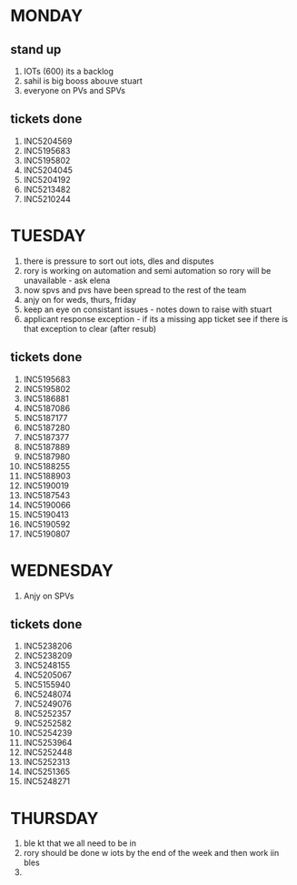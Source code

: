 # MONDAY 
## stand up 
1. IOTs (600) its a backlog
2. sahil is big booss abouve stuart
3. everyone on PVs and SPVs

## tickets done
1. INC5204569
2. INC5195683
3. INC5195802
4. INC5204045
5. INC5204192
6. INC5213482
7. INC5210244

# TUESDAY 
1. there is pressure to sort out iots, dles and disputes
2. rory is working on automation and semi automation so rory will be unavailable - ask elena 
3. now spvs and pvs have been spread to the rest of the team 
4. anjy on for weds, thurs, friday
5. keep an eye on consistant issues - notes down to raise with stuart
6. applicant response exception - if its a missing app ticket see if there is that exception to clear (after resub) 

## tickets done 
1. INC5195683
2. INC5195802
3. INC5186881
4. INC5187086
5. INC5187177
6. INC5187280
7. INC5187377
8. INC5187889
9. INC5187980
10. INC5188255
11. INC5188903
12. INC5190019
13. INC5187543
14. INC5190066
15. INC5190413
16. INC5190592
17. INC5190807


# WEDNESDAY 
1. Anjy on SPVs


## tickets done
1. INC5238206
2. INC5238209
3. INC5248155
4. INC5205067
5. INC5155940
6. INC5248074
7. INC5249076
8. INC5252357
9. INC5252582
10. INC5254239
11. INC5253964
12. INC5252448
13. INC5252313
14. INC5251365
15. INC5248271

# THURSDAY 
1. ble kt that we all need to be in 
2. rory should be done w iots by the end of the week and then work iin bles
3. 